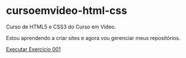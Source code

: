 # cursoemvideo-html-css
 Curso de HTML5 e CSS3 do Curso em Vídeo.

 Estou aprendendo a criar sites e agora vou gerenciar meus repositórios.

<a href="/exercicios/html-css/ex001/index.html">Executar Exercício 001</a>